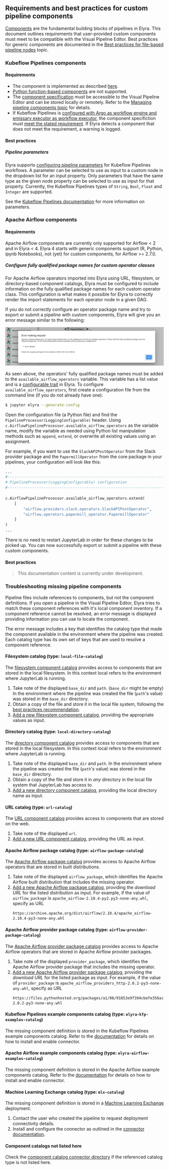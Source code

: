 <!--
{% comment %}
Copyright 2018-2025 Elyra Authors

Licensed under the Apache License, Version 2.0 (the "License");
you may not use this file except in compliance with the License.
You may obtain a copy of the License at

http://www.apache.org/licenses/LICENSE-2.0

Unless required by applicable law or agreed to in writing, software
distributed under the License is distributed on an "AS IS" BASIS,
WITHOUT WARRANTIES OR CONDITIONS OF ANY KIND, either express or implied.
See the License for the specific language governing permissions and
limitations under the License.
{% endcomment %}
-->
## Requirements and best practices for custom pipeline components

[Components](pipeline-components.md) are the fundamental building blocks of pipelines in Elyra. This document outlines requirements that user-provided custom components must meet to be compatible with the Visual Pipeline Editor. Best practices for generic components are documented in the [Best practices for file-based pipeline nodes](best-practices-file-based-nodes.md) topic.

### Kubeflow Pipelines components

#### Requirements

- The component is implemented as described [here](https://www.kubeflow.org/docs/components/pipelines/sdk/component-development/).
- [Python function-based components](https://www.kubeflow.org/docs/components/pipelines/sdk/python-function-components/) are not supported.
- The [component specification](https://www.kubeflow.org/docs/components/pipelines/sdk/v2/component-development/#creating-a-component-specification) must be accessible to the Visual Pipeline Editor and can be stored locally or remotely. Refer to the 
[Managing pipeline components topic](pipeline-components.html#managing-pipeline-components) for details.
- If Kubeflow Pipelines is [configured with Argo as workflow engine and emissary executor as workflow executor](https://www.kubeflow.org/docs/components/pipelines/installation/choose-executor/#emissary-executor), the component specifiction must [meet the stated requirement](https://www.kubeflow.org/docs/components/pipelines/installation/choose-executor/#migrate-pipeline-components-to-run-on-emissary-executor). If Elyra detects a component that does not meet the requirement, a warning is logged.

#### Best practices

##### Pipeline parameters

Elyra supports [configuring pipeline parameters](pipelines.html#defining-pipeline-parameters) for Kubeflow Pipelines workflows. A parameter can be selected to use as input to a custom node in the dropdown list for an input property. Only parameters that have the same type as the given node property can be selected to use as input for that property. Currently, the Kubeflow Pipelines types of `String`, `Bool`, `Float` and `Integer` are supported. 

See the [Kubeflow Pipelines documentation](https://www.kubeflow.org/docs/components/pipelines/v1/sdk/parameters/) for more information on parameters.

### Apache Airflow components

#### Requirements
Apache Airflow components are currently only supported for Airflow < 2 and in Elyra < 4.
Elyra 4 starts with generic components support (R, Python, ipynb Notebooks), not (yet) for custom components, for Airflow >= 2.7.0.

##### Configure fully qualified package names for custom operator classes

For Apache Airflow operators imported into Elyra using URL, filesystem, or directory-based component catalogs, Elyra 
must be configured to include information on the fully qualified package names for each custom operator class. This 
configuration is what makes it possible for Elyra to correctly render the import statements for each operator node 
in a given DAG.

If you do not correctly configure an operator package name and try to export or submit a pipeline with custom 
components, Elyra will give you an error message similar to the following:

![Error message requiring configuration](../images/user_guide/best-practices-custom-pipeline-components/config-error-message.png)

As seen above, the operators' fully qualified package names must be added to the `available_airflow_operators` 
variable. This variable has a list value and is a 
[configurable trait](https://traitlets.readthedocs.io/en/stable/config.html) 
in Elyra. To configure `available_airflow_operators`, first create a configuration file from the command line (if 
you do not already have one):

```bash
$ jupyter elyra --generate-config
```

Open the configuration file (a Python file) and find the `PipelineProcessor(LoggingConfigurable)` header. Using 
`c.AirflowPipelineProcessor.available_airflow_operators` as the variable name, modify the variable as needed 
using Python list manipulation methods such as `append`, `extend`, or overwrite all existing values using an 
assignment.

For example, if you want to use the `SlackAPIPostOperator` from the Slack provider package and the `PapermillOperator` 
from the core package in your pipelines, your configuration will look like this:

```python
...
#------------------------------------------------------------------------------
# PipelineProcessor(LoggingConfigurable) configuration
#------------------------------------------------------------------------------

c.AirflowPipelineProcessor.available_airflow_operators.extend(
    [
        "airflow.providers.slack.operators.SlackAPIPostOperator",
        "airflow.operators.papermill_operator.PapermillOperator"
    ]
)
...
```

There is no need to restart JupyterLab in order for these changes to be picked up. You can now successfully 
export or submit a pipeline with these custom components. 

#### Best practices

> This documentation content is currently under development.


### Troubleshooting missing pipeline components

Pipeline files include references to components, but not the component definitions. If you open a pipeline in the Visual Pipeline Editor, Elyra tries to match these component references with it's local component inventory. If a component reference cannot be resolved, an error message is displayed providing information you can use to locate the component.

The error message includes a key that identifies the catalog type that made the component available in the environment where the pipeline was created. Each catalog type has its own set of keys that are used to resolve a component reference. 

#### Filesystem catalog (type: `local-file-catalog`)

The [filesystem component catalog](pipeline-components.html#filesystem-component-catalog) provides access to components that are stored in the local filesystem. In this context local refers to the environment where JupyterLab is running.

1. Take note of the displayed `base_dir` and `path`. (`base_dir` might be empty)
In the environment where the pipeline was created the file (`path`'s value) was stored in the `base_dir` directory.
1. Obtain a copy of the file and store it in the local file system, following the [best practices recommendation](pipeline-components.html#filesystem-component-catalog).
1. [Add a new filesystem component catalog](pipeline-components.html#adding-a-component-catalog), providing the appropriate values as input.

#### Directory catalog (type: `local-directory-catalog`)

The [directory component catalog](pipeline-components.html#directory-component-catalog) provides access to components that are stored in the local filesystem. In this context local refers to the environment where JupyterLab is running.

1. Take note of the displayed `base_dir` and `path`. In the environment where the pipeline was created the file (`path`'s value) was stored in the `base_dir` directory.
1. Obtain a copy of the file and store it in _any_ directory in the local file system that JupyterLab has access to. 
1. [Add a new directory component catalog](pipeline-components.html#adding-a-component-catalog), providing the local directory name as input.

#### URL catalog (type: `url-catalog`)

The [URL component catalog](pipeline-components.html#pipeline-components.html#url-component-catalog) provides access to components that are stored on the web.

1. Take note of the displayed `url`.
1. [Add a new URL component catalog](pipeline-components.html#adding-a-component-catalog), providing the URL as input.

#### Apache Airflow package catalog (type: `airflow-package-catalog`)

The [Apache Airflow package catalog](pipeline-components.html#apache-airflow-package-catalog) provides access to Apache Airflow operators that are stored in built distributions. 

1. Take note of the displayed `airflow_package`, which identifies the Apache Airflow built distribution that includes the missing operator.
1. [Add a new Apache Airflow package catalog](pipeline-components.html#adding-a-component-catalog), providing the _download URL_ for the listed distribution as input. For example, if the value of `airflow_package` is `apache_airflow-2.10.4-py2.py3-none-any.whl`, specify as URL
   ```
   https://archive.apache.org/dist/airflow/2.10.4/apache_airflow-2.10.4-py3-none-any.whl
   ```

#### Apache Airflow provider package catalog (type: `airflow-provider-package-catalog`)

The [Apache Airflow provider package catalog](pipeline-components.html#apache-airflow-provider-package-catalog) provides access to Apache Airflow operators that are stored in Apache Airflow provider packages.

1. Take note of the displayed `provider_package`, which identifies the Apache Airflow provider package that includes the missing operator.
1. [Add a new Apache Airflow provider package catalog](pipeline-components.html#adding-a-component-catalog), providing the _download URL_ for the listed package as input. For example, if the value of `provider_package` is `apache_airflow_providers_http-2.0.2-py3-none-any.whl`, specify as URL
   ```
   https://files.pythonhosted.org/packages/a1/08/91653e9f394cbefe356ac07db809be7e69cc89b094379ad91d6cef3d2bc9/apache_airflow_providers_http-2.0.2-py3-none-any.whl
   ```

#### Kubeflow Pipelines example components catalog (type: `elyra-kfp-examples-catalog`)

The missing component definition is stored in the Kubeflow Pipelines example components catalog. Refer to the [documentation](https://github.com/elyra-ai/examples/tree/main/component-catalog-connectors/kfp-example-components-connector) for details on how to install and enable connector.

#### Apache Airflow example components catalog (type: `elyra-airflow-examples-catalog`)

The missing component definition is stored in the Apache Airflow example components catalog. Refer to the [documentation](https://github.com/elyra-ai/examples/tree/main/component-catalog-connectors/airflow-example-components-connector) for details on how to install and enable connector.

#### Machine Learning Exchange catalog (type: `mlx-catalog`)

The missing component definition is stored in a [Machine Learning Exchange](https://github.com/machine-learning-exchange) deployment. 

1. Contact the user who created the pipeline to request deployment connectivity details.
1. Install and configure the connector as outlined in the [connector documentation](https://github.com/elyra-ai/examples/tree/main/component-catalog-connectors/mlx-connector).

#### Component catalogs not listed here

Check the [component catalog connector directory](https://github.com/elyra-ai/examples/blob/main/component-catalog-connectors/connector-directory.md) if the referenced catalog type is not listed here.
